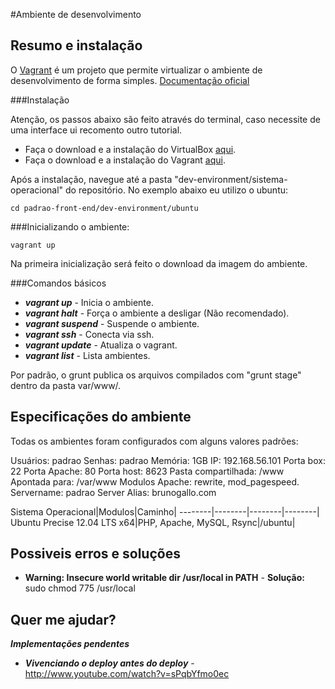 #Ambiente de desenvolvimento

## Resumo e instalação

O [Vagrant](http://vagrantup.com/) é um projeto que permite virtualizar o ambiente de desenvolvimento de forma simples. 
[Documentação oficial](https://docs.vagrantup.com/v2/)


###Instalação

Atenção, os passos abaixo são feito através do terminal, caso necessite de uma interface ui recomento outro tutorial.

- Faça o download e a instalação do VirtualBox [aqui](http://virtualbox.org/wiki/Downloads).
- Faça o download e a instalação do Vagrant [aqui](https://www.vagrantup.com/downloads).

Após a instalação, navegue até a pasta "dev-environment/sistema-operacional" do repositório. No exemplo abaixo eu utilizo o ubuntu:

```
cd padrao-front-end/dev-environment/ubuntu
```


###Inicializando o ambiente:


```
vagrant up
```

Na primeira inicialização será feito o download da imagem do ambiente.


###Comandos básicos

- ***vagrant up*** 			- Inicia o ambiente.
- ***vagrant halt***		- Força o ambiente a desligar (Não recomendado).
- ***vagrant suspend***		- Suspende o ambiente.
- ***vagrant ssh***			- Conecta via ssh.
- ***vagrant update***	- Atualiza o vagrant.
- ***vagrant list***		- Lista ambientes.


Por padrão, o grunt publica os arquivos compilados com "grunt stage" dentro da pasta var/www/.


## Especificações do ambiente

Todas os ambientes foram configurados com alguns valores padrões:

Usuários: padrao
Senhas: padrao
Memória: 1GB
IP: 192.168.56.101
Porta box: 22
Porta Apache: 80
Porta host:	8623
Pasta compartilhada: /www Apontada para: /var/www
Modulos Apache: rewrite, mod_pagespeed.
Servername: padrao
Server Alias: brunogallo.com


Sistema Operacional|Modulos|Caminho|
--------|--------|--------|--------|
Ubuntu Precise 12.04 LTS x64|PHP, Apache, MySQL, Rsync|/ubuntu|


## Possiveis erros e soluções

- **Warning: Insecure world writable dir /usr/local in PATH** - **Solução:** sudo chmod 775 /usr/local


## Quer me ajudar?

***Implementações pendentes***

- ***Vivenciando o deploy antes do deploy***	- http://www.youtube.com/watch?v=sPqbYfmo0ec